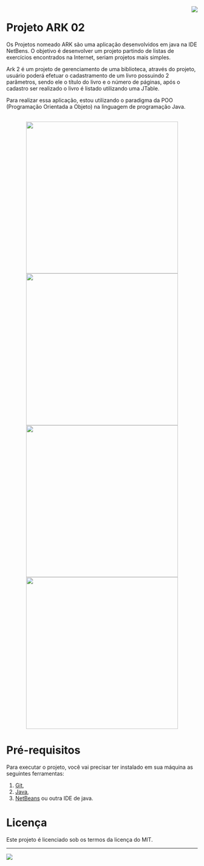 <img src="https://github.com/VictorAugustoRodriguesGomes/Projeto_ARK_04_Java/blob/main/img/base/java.png?raw=true" align="right"/>

# Projeto ARK 02

Os Projetos nomeado ARK são uma aplicação desenvolvidos em java na IDE NetBens. O objetivo é desenvolver um projeto partindo de listas de exercícios encontrados na Internet, seriam projetos mais simples.

Ark 2 é um projeto de gerenciamento de uma biblioteca, através do projeto, usuário poderá efetuar o cadastramento de um livro possuindo 2 parâmetros, sendo ele o título do livro e o número de páginas, após o cadastro ser realizado o livro é listado utilizando uma JTable. 

Para realizar essa aplicação, estou utilizando o paradigma da POO (Programação Orientada a Objeto) na linguagem de programação Java.

</br>

<div align="center">
<img src="https://github.com/VictorAugustoRodriguesGomes/Projeto_ARK_04_Java/blob/main/img/projeto/p1.png?raw=true" width="400"/>
<img src="https://github.com/VictorAugustoRodriguesGomes/Projeto_ARK_04_Java/blob/main/img/projeto/p2.png?raw=true" width="400"/>
<img src="https://github.com/VictorAugustoRodriguesGomes/Projeto_ARK_04_Java/blob/main/img/projeto/p3.png?raw=true" width="400"/>
<img src="https://github.com/VictorAugustoRodriguesGomes/Projeto_ARK_04_Java/blob/main/img/projeto/p4.png?raw=true" width="400"/>
 </div>

# Pré-requisitos

Para executar o projeto, você vai precisar ter instalado em sua máquina as seguintes ferramentas:
1. [Git](https://git-scm.com),
2. [Java](https://www.java.com/pt-BR/),
3. [NetBeans](https://netbeans.apache.org/) ou outra IDE de java.

# Licença

Este projeto é licenciado sob os termos da licença do MIT.

---------

<img src="https://github.com/VictorAugustoRodriguesGomes/Projeto_ARK_04_Java/blob/main/img/base/dados.png?raw=true"/>
